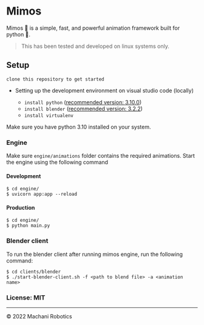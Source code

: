 # Mimos

Mimos 👾 is a simple, fast, and powerful animation framework built for python 🐍.

> This has been tested and developed on linux systems only.

## Setup

`clone this repository to get started`

- Setting up the development environment on visual studio code (locally)

  - `install python` ([recommended version: 3.10.0](https://www.python.org/downloads/release/python-3100/))
  - `install blender` ([recommended version: 3.2.2](https://www.blender.org/download/releases/3-2/))
  - `install virtualenv`

Make sure you have python 3.10 installed on your system.

### Engine

Make sure `engine/animations` folder contains the required animations. Start the engine using the following command

#### Development

```
$ cd engine/
$ uvicorn app:app --reload
```

#### Production

```
$ cd engine/
$ python main.py
```

### Blender client

To run the blender client after running mimos engine, run the following command:

```
$ cd clients/blender
$ ./start-blender-client.sh -f <path to blend file> -a <animation name>
```

### License: MIT

---

© 2022 Machani Robotics
